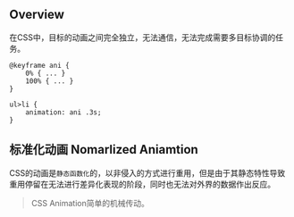 ## Overview

在CSS中，目标的动画之间完全独立，无法通信，无法完成需要多目标协调的任务。

```
@keyframe ani {
    0% { ... }
    100% { ... }
}

ul>li {
    animation: ani .3s;
}
```



## 标准化动画 Nomarlized Aniamtion

CSS的动画是`静态函数化`的，以非侵入的方式进行重用，但是由于其静态特性导致重用停留在无法进行差异化表现的阶段，同时也无法对外界的数据作出反应。

> CSS Animation简单的机械传动。

